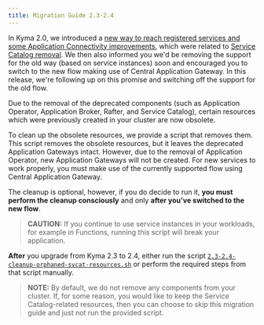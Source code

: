 ```yaml
---
title: Migration Guide 2.3-2.4
---
```


In Kyma 2.0, we introduced a [new way to reach registered services and some Application Connectivity improvements](https://kyma-project.io/blog/2021/12/7/release-notes-20/#application-connectivity), which were related to [Service Catalog removal](https://kyma-project.io/blog/2021/12/7/release-notes-20/#service-catalog-deprecation-update).
We then also informed you we'd be removing the support for the old way (based on service instances) soon and encouraged you to switch to the new flow making use of Central Application Gateway.
In this release, we're following up on this promise and switching off the support for the old flow. 

Due to the removal of the deprecated components (such as Application Operator, Application Broker, Rafter, and Service Catalog), certain resources which were previously created in your cluster are now obsolete.

To clean up the obsolete resources, we provide a script that removes them.
This script removes the obsolete resources, but it leaves the deprecated Application Gateways intact. However, due to the removal of Application Operator, new Application Gateways will not be created. For new services to work properly, you must make use of the currently supported flow using Central Application Gateway.

The cleanup is optional, however, if you do decide to run it, **you must perform the cleanup consciously** and only **after you've switched to the new flow**.

> **CAUTION:** If you continue to use service instances in your workloads, for example in Functions, running this script will break your application. 

**After** you upgrade from Kyma 2.3 to 2.4, either run the script [`2.3-2.4-cleanup-orphaned-svcat-resources.sh`](assets/2.3-2.4-cleanup-orphaned-svcat-resources.sh) or perform the required steps from that script manually.



> **NOTE:** By default, we do not remove any components from your cluster. If, for some reason, you would like to keep the Service Catalog-related resources, then you can choose to skip this migration guide and just not run the provided script.


